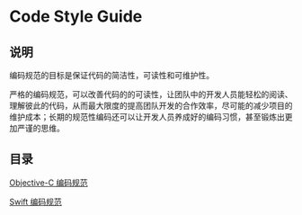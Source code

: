 # Code Style Guide


## 说明

编码规范的目标是保证代码的简洁性，可读性和可维护性。

严格的编码规范，可以改善代码的的可读性，让团队中的开发人员能轻松的阅读、理解彼此的代码，从而最大限度的提高团队开发的合作效率，尽可能的减少项目的维护成本；长期的规范性编码还可以让开发人员养成好的编码习惯，甚至锻炼出更加严谨的思维。


## 目录

[Objective-C 编码规范](https://github.com/XiaXianBing/Code-Style-Guide/blob/master/objc-style-guide.md)

[Swift 编码规范](https://github.com/XiaXianBing/Code-Style-Guide/blob/master/swift-style-guide.md)


